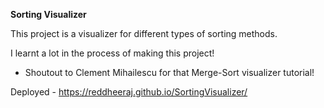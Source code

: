 **Sorting Visualizer**

This project is a visualizer for different types of sorting methods.

I learnt a lot in the process of making this project! 
- Shoutout to Clement Mihailescu for that Merge-Sort visualizer tutorial!

Deployed - https://reddheeraj.github.io/SortingVisualizer/
